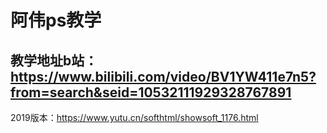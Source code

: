 # 阿伟ps教学

## 教学地址b站：https://www.bilibili.com/video/BV1YW411e7n5?from=search&seid=10532111929328767891


2019版本：https://www.yutu.cn/softhtml/showsoft_1176.html